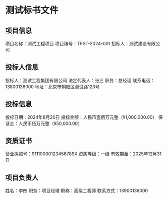 # 测试标书文件

## 项目信息
项目名称：测试工程项目
项目编号：TEST-2024-001
招标人：测试建设有限公司

## 投标人信息
投标人：测试工程集团有限公司
法定代表人：张三
职务：总经理
联系电话：13800138000
地址：北京市朝阳区测试路123号

## 投标信息
投标日期：2024年8月20日
投标金额：人民币壹佰万元整（¥1,000,000.00）
保证金：人民币伍万元整（¥50,000.00）

## 资质证书
营业执照号：91110000123456789X
资质等级：一级
有效期至：2025年12月31日

## 项目负责人
姓名：李四
职务：项目经理
职称：高级工程师
联系方式：13900139000 